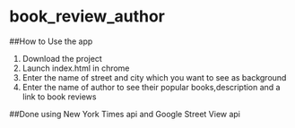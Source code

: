 # book_review_author
##How to Use the app

1) Download the project<br>
2) Launch index.html in chrome <br>
3) Enter the name of street and city which you want to see as background <br>
4) Enter the name of author to see their popular books,description and a link to book reviews

##Done using New York Times api and Google Street View api
